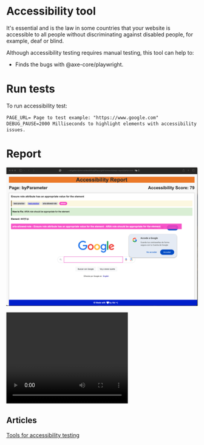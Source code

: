 # Accessibility tool

It's essential and is the law in some countries that your website is accessible to all people without discriminating against disabled people, for example, deaf or blind.

Although accessibility testing requires manual testing, this tool can help to:

- Finds the bugs with @axe-core/playwright.

# Run tests

To run accessibility test:

```
PAGE_URL= Page to test example: "https://www.google.com"
DEBUG_PAUSE=2000 Milliseconds to highlight elements with accessibility issues.
```

# Report

![Reporter](./images/reporter.png)

<video width="320" height="240" controls>
  <source src="videos/allyVideo.webm" type="video/webm">
</video>

## Articles

[Tools for accessibility testing](https://abigailarmijo.substack.com/p/tools-for-accessibility-testing)
